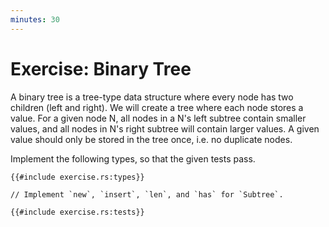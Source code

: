 ```yaml
---
minutes: 30
---
```


# Exercise: Binary Tree

A binary tree is a tree-type data structure where every node has two children
(left and right). We will create a tree where each node stores a value. For a
given node N, all nodes in a N's left subtree contain smaller values, and all
nodes in N's right subtree will contain larger values. A given value should only
be stored in the tree once, i.e. no duplicate nodes.

Implement the following types, so that the given tests pass.

```rust,compile_fail,editable
{{#include exercise.rs:types}}

// Implement `new`, `insert`, `len`, and `has` for `Subtree`.

{{#include exercise.rs:tests}}
```
